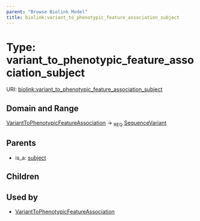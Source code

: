 ```yaml
---
parent: "Browse Biolink Model"
title: biolink:variant_to_phenotypic_feature_association_subject
---
```


# Type: variant_to_phenotypic_feature_association_subject




URI: [biolink:variant_to_phenotypic_feature_association_subject](https://w3id.org/biolink/vocab/variant_to_phenotypic_feature_association_subject)


## Domain and Range

[VariantToPhenotypicFeatureAssociation](VariantToPhenotypicFeatureAssociation.md) ->  <sub>REQ</sub> [SequenceVariant](SequenceVariant.md)

## Parents

 *  is_a: [subject](subject.md)

## Children


## Used by

 * [VariantToPhenotypicFeatureAssociation](VariantToPhenotypicFeatureAssociation.md)
